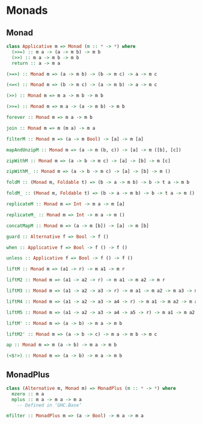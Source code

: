 Monads
======

Monad
-----

```haskell
class Applicative m => Monad (m :: * -> *) where
  (>>=) :: m a -> (a -> m b) -> m b
  (>>) :: m a -> m b -> m b
  return :: a -> m a
```

```haskell
(>=>) :: Monad m => (a -> m b) -> (b -> m c) -> a -> m c
```

```haskell
(<=<) :: Monad m => (b -> m c) -> (a -> m b) -> a -> m c
```

```haskell
(>>) :: Monad m => m a -> m b -> m b
```

```haskell
(>>=) :: Monad m => m a -> (a -> m b) -> m b
```

```haskell
forever :: Monad m => m a -> m b
```

```haskell
join :: Monad m => m (m a) -> m a
```

```haskell
filterM :: Monad m => (a -> m Bool) -> [a] -> m [a]
```

```haskell
mapAndUnzipM :: Monad m => (a -> m (b, c)) -> [a] -> m ([b], [c])
```

```haskell
zipWithM :: Monad m => (a -> b -> m c) -> [a] -> [b] -> m [c]
```

```haskell
zipWithM_ :: Monad m => (a -> b -> m c) -> [a] -> [b] -> m ()
```

```haskell
foldM :: (Monad m, Foldable t) => (b -> a -> m b) -> b -> t a -> m b
```

```haskell
foldM_ :: (Monad m, Foldable t) => (b -> a -> m b) -> b -> t a -> m ()
```

```haskell
replicateM :: Monad m => Int -> m a -> m [a]
```

```haskell
replicateM_ :: Monad m => Int -> m a -> m ()
```

```haskell
concatMapM :: Monad m => (a -> m [b]) -> [a] -> m [b]
```

```haskell
guard :: Alternative f => Bool -> f ()
```

```haskell
when :: Applicative f => Bool -> f () -> f ()
```

```haskell
unless :: Applicative f => Bool -> f () -> f ()
```

```haskell
liftM :: Monad m => (a1 -> r) -> m a1 -> m r
```

```haskell
liftM2 :: Monad m => (a1 -> a2 -> r) -> m a1 -> m a2 -> m r
```

```haskell
liftM3 :: Monad m => (a1 -> a2 -> a3 -> r) -> m a1 -> m a2 -> m a3 -> m r
```

```haskell
liftM4 :: Monad m => (a1 -> a2 -> a3 -> a4 -> r) -> m a1 -> m a2 -> m a3 -> m a4 -> m r
```

```haskell
liftM5 :: Monad m => (a1 -> a2 -> a3 -> a4 -> a5 -> r) -> m a1 -> m a2 -> m a3 -> m a4 -> m a5 -> m r
```

```haskell
liftM' :: Monad m => (a -> b) -> m a -> m b
```

```haskell
liftM2' :: Monad m => (a -> b -> c) -> m a -> m b -> m c
```

```haskell
ap :: Monad m => m (a -> b) -> m a -> m b
```

```haskell
(<$!>) :: Monad m => (a -> b) -> m a -> m b
```

MonadPlus
-----

```haskell
class (Alternative m, Monad m) => MonadPlus (m :: * -> *) where
  mzero :: m a
  mplus :: m a -> m a -> m a
  	-- Defined in ‘GHC.Base’
```

```haskell
mfilter :: MonadPlus m => (a -> Bool) -> m a -> m a
```

